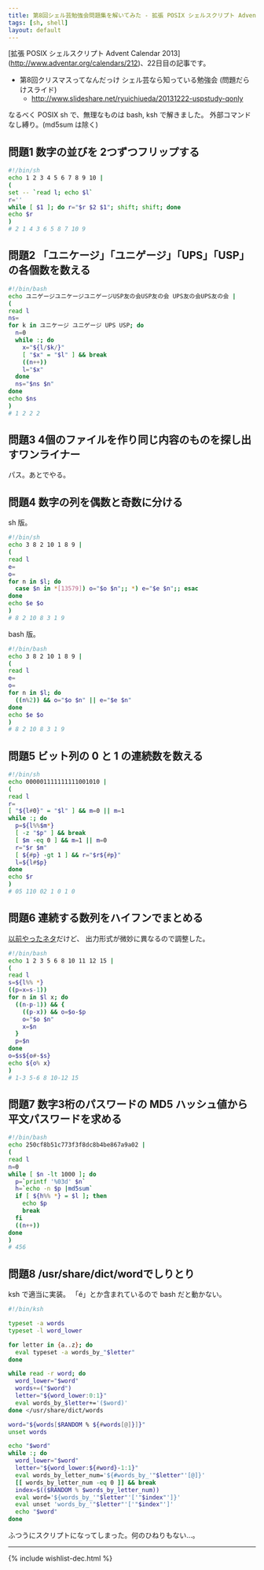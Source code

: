 ```yaml
---
title: 第8回シェル芸勉強会問題集を解いてみた - 拡張 POSIX シェルスクリプト Advent Calendar 2013
tags: [sh, shell]
layout: default
---
```


[拡張 POSIX シェルスクリプト Advent Calendar 2013]
(http://www.adventar.org/calendars/212)、22日目の記事です。

  * 第8回クリスマスってなんだっけ シェル芸なら知っている勉強会 (問題だらけスライド)
    * http://www.slideshare.net/ryuichiueda/20131222-uspstudy-qonly

なるべく POSIX sh で、無理なものは bash, ksh で解きました。
外部コマンドなし縛り。(md5sum は除く)

問題1 数字の並びを 2つずつフリップする
----------------------------------------------------------------------

``` sh
#!/bin/sh
echo 1 2 3 4 5 6 7 8 9 10 |
(
set -- `read l; echo $l`
r=''
while [ $1 ]; do r="$r $2 $1"; shift; shift; done
echo $r
)
# 2 1 4 3 6 5 8 7 10 9
```

問題2 「ユニケージ」「ユニゲージ」「UPS」「USP」の各個数を数える
----------------------------------------------------------------------

``` sh
#!/bin/bash
echo ユニゲージユニケージユニゲージUSP友の会USP友の会 UPS友の会UPS友の会 |
(
read l
ns=
for k in ユニケージ ユニゲージ UPS USP; do
  n=0
  while :; do
    x="${l/$k/}"
    [ "$x" = "$l" ] && break
    ((n++))
    l="$x"
  done
  ns="$ns $n"
done
echo $ns
)
# 1 2 2 2
```

問題3 4個のファイルを作り同じ内容のものを探し出すワンライナー
----------------------------------------------------------------------

パス。あとでやる。

問題4 数字の列を偶数と奇数に分ける
----------------------------------------------------------------------

sh 版。

``` sh
#!/bin/sh
echo 3 8 2 10 1 8 9 |
(
read l
e=
o=
for n in $l; do
  case $n in *[13579]) o="$o $n";; *) e="$e $n";; esac
done
echo $e $o
)
# 8 2 10 8 3 1 9
```

bash 版。

``` sh
#!/bin/bash
echo 3 8 2 10 1 8 9 |
(
read l
e=
o=
for n in $l; do
  ((n%2)) && o="$o $n" || e="$e $n"
done
echo $e $o
)
# 8 2 10 8 3 1 9
```

問題5 ビット列の 0 と 1 の連続数を数える
----------------------------------------------------------------------

``` sh
#!/bin/sh
echo 000001111111111001010 |
(
read l
r=
[ "${l#0}" = "$l" ] && m=0 || m=1
while :; do
  p=${l%%$m*}
  [ -z "$p" ] && break
  [ $m -eq 0 ] && m=1 || m=0
  r="$r $m"
  [ ${#p} -gt 1 ] && r="$r${#p}"
  l=${l#$p}
done
echo $r
)
# 05 110 02 1 0 1 0
```

問題6 連続する数列をハイフンでまとめる
----------------------------------------------------------------------

[以前やったネタ](/2013/11/28/compact-seqnumbers-by-shell.html)だけど、
出力形式が微妙に異なるので調整した。

``` sh
#!/bin/bash
echo 1 2 3 5 6 8 10 11 12 15 |
(
read l
s=${l%% *}
((p=x=s-1))
for n in $l x; do
  ((n-p-1)) && { 
    ((p-x)) && o=$o-$p
    o="$o $n"
    x=$n
  }
  p=$n
done
o=$s${o#-$s}
echo ${o% x}
)
# 1-3 5-6 8 10-12 15
```

問題7 数字3桁のパスワードの MD5 ハッシュ値から平文パスワードを求める
----------------------------------------------------------------------

``` sh
#!/bin/bash
echo 250cf8b51c773f3f8dc8b4be867a9a02 |
(
read l
n=0
while [ $n -lt 1000 ]; do
  p=`printf '%03d' $n`
  h=`echo -n $p |md5sum`
  if [ ${h%% *} = $l ]; then
    echo $p
    break
  fi
  ((n++))
done
)
# 456
```

問題8 /usr/share/dict/wordでしりとり
----------------------------------------------------------------------

ksh で適当に実装。
「é」とか含まれているので bash だと動かない。

``` sh
#!/bin/ksh

typeset -a words
typeset -l word_lower

for letter in {a..z}; do
  eval typeset -a words_by_"$letter"
done

while read -r word; do
  word_lower="$word"
  words+=("$word")
  letter="${word_lower:0:1}"
  eval words_by_$letter+='($word)'
done </usr/share/dict/words

word="${words[$RANDOM % ${#words[@]}]}"
unset words

echo "$word"
while :; do
  word_lower="$word"
  letter="${word_lower:${#word}-1:1}"
  eval words_by_letter_num='${#words_by_'"$letter"'[@]}'
  [[ words_by_letter_num -eq 0 ]] && break
  index=$(($RANDOM % $words_by_letter_num))
  eval word='${words_by_'"$letter"'['"$index"']}'
  eval unset 'words_by_'"$letter"'['"$index"']'
  echo "$word"
done
```

ふつうにスクリプトになってしまった。何のひねりもない…。

* * *

{% include wishlist-dec.html %}


